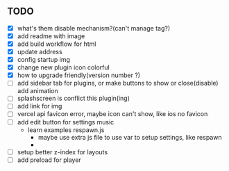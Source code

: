 ## TODO

* [x] what's them disable mechanism?(can't manage tag?)
* [x] add readme with image
* [x] add build workflow for html
* [x] update address
* [x] config startup img
* [x] change new plugin icon colorful
* [x] how to upgrade friendly(version number ?)
* [ ] add sidebar tab for plugins, or make buttons to show or close(disable) add animation
* [ ] splashscreen is conflict this plugin(ing)
* [ ] add link for img
* [ ] vercel api favicon error, maybe icon can't show, like ios no favicon
* [ ] add edit button for settings music
  * learn examples respawn.js
    * maybe use extra js file to use var to setup settings, like respawn
    *
* [ ] setup better z-index for layouts
* [ ] add preload for player
